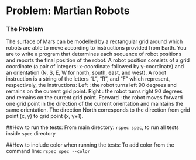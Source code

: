 
# Problem: Martian Robots

### The Problem

The surface of Mars can be modelled by a rectangular grid around which robots are able to move according to instructions provided from Earth. You are to write a program that determines each sequence of robot positions and reports the final position of the robot.
A robot position consists of a grid coordinate (a pair of integers: x-coordinate followed by y-coordinate) and an orientation (N, S, E, W for north, south, east, and west).
A robot instruction is a string of the letters “L”, “R”, and “F” which represent, respectively, the instructions:
Left : the robot turns left 90 degrees and remains on the current grid point. Right : the robot turns right 90 degrees and remains on the current grid point. Forward : the robot moves forward one grid point in the direction of the current orientation and maintains the same orientation.
The direction North corresponds to the direction from grid point (x, y) to grid point (x, y+1).

##How to run the tests:
From main directory: `rspec spec`, to run all tests inside `spec` directory

##How to include color when running the tests:
To add color from the command line: `rspec spec --color`
